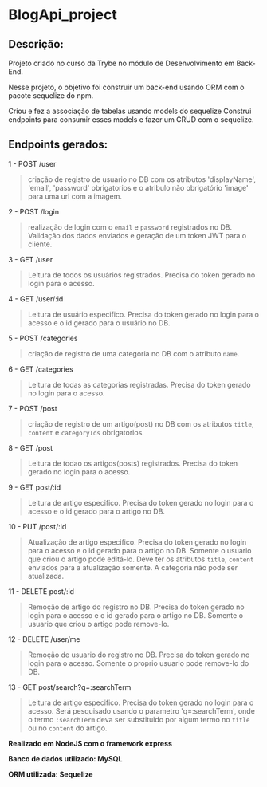 # BlogApi_project

## Descrição:

Projeto criado no curso da Trybe no módulo de Desenvolvimento em Back-End.

Nesse projeto, o objetivo foi construir um back-end usando ORM com o pacote sequelize do npm.

Criou e fez a associação de tabelas usando models do sequelize
Construi endpoints para consumir esses models e fazer um CRUD com o sequelize.

## Endpoints gerados:
1 - POST /user
 >criação de registro de usuario no DB com os atributos 'displayName', 'email', 'password' obrigatorios e o atribulo não obrigatório 'image' para uma url com a imagem.

2 - POST /login
 >realização de login com o `email` e `password` registrados no DB. Validação dos dados enviados e geração de um token JWT para o cliente.
  
3 - GET /user
 >Leitura de todos os usuários registrados. Precisa do token gerado no login para o acesso.
  
4 - GET /user/:id
 >Leitura de usuário especifico. Precisa do token gerado no login para o acesso e o id gerado para o usuário no DB.

5 - POST /categories
 >criação de registro de uma categoria no DB com o atributo `name`.
  
6 - GET /categories
 >Leitura de todas as categorias registradas. Precisa do token gerado no login para o acesso.
  
7 - POST /post
  >criação de registro de um artigo(post) no DB com os atributos `title`, `content` e `categoryIds` obrigatorios.

8 - GET /post
  >Leitura de todao os artigos(posts) registrados. Precisa do token gerado no login para o acesso.
  
9 - GET post/:id
 >Leitura de artigo especifico. Precisa do token gerado no login para o acesso e o id gerado para o artigo no DB.
  
10 - PUT /post/:id
 >Atualização de artigo especifico. Precisa do token gerado no login para o acesso e o id gerado para o artigo no DB. Somente o usuario que criou o artigo pode editá-lo. Deve ter os atributos `title`, `content` enviados para a atualização somente. A categoria não pode ser atualizada. 

11 - DELETE post/:id
 >Remoção de artigo do registro no DB. Precisa do token gerado no login para o acesso e o id gerado para o artigo no DB. Somente o usuario que criou o artigo pode remove-lo.
  
12 - DELETE /user/me
  >Remoção de usuario do registro no DB. Precisa do token gerado no login para o acesso. Somente o proprio usuario pode remove-lo do DB.
   
13 - GET post/search?q=:searchTerm
 >Leitura de artigo especifico. Precisa do token gerado no login para o acesso. Será pesquisado usando o parametro 'q=:searchTerm', onde o termo `:searchTerm` deva ser substituido por algum termo no `title` ou no `content` do artigo.
  
 **Realizado em NodeJS com o framework express**
 
 **Banco de dados utilizado: MySQL**
 
 **ORM utilizada: Sequelize**
